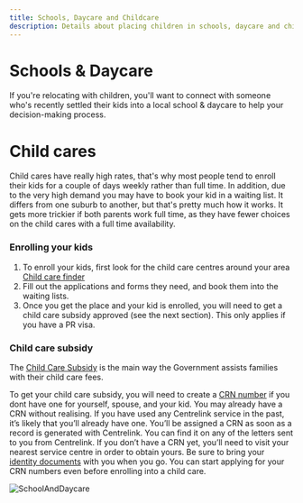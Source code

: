 ```yaml
---
title: Schools, Daycare and Childcare
description: Details about placing children in schools, daycare and childcare
---
```


# Schools & Daycare

If you're relocating with children, you'll want to connect with someone who's recently settled their kids into a local school & daycare to help your decision-making process.

# Child cares

Child cares have really high rates, that's why most people tend to enroll their kids for a couple of days weekly rather than full time. In addition, due to the very high demand you may have to book your kid in a waiting list. It differs from one suburb to another, but that's pretty much how it works. It gets more trickier if both parents work full time, as they have fewer choices on the child cares with a full time availability.

### Enrolling your kids
1. To enroll your kids, first look for the child care centres around your area [Child care finder](https://www.childcarefinder.gov.au/)
2. Fill out the applications and forms they need, and book them into the waiting lists.
3. Once you get the place and your kid is enrolled, you will need to get a child care subsidy approved (see the next section). This only applies if you have a PR visa.

### Child care subsidy
The [Child Care Subsidy](https://www.humanservices.gov.au/individuals/services/centrelink/child-care-subsidy) is the main way the Government assists families with their child care fees.

To get your child care subsidy, you will need to create a [CRN number](https://www.humanservices.gov.au/individuals/subjects/centrelink-customer-reference-number-crn) if you dont have one for yourself, spouse, and your kid. You may already have a CRN without realising. If you have used any Centrelink service in the past, it’s likely that you’ll already have one. You’ll be assigned a CRN as soon as a record is generated with Centrelink. You can find it on any of the letters sent to you from Centrelink. If you don’t have a CRN yet, you’ll need to visit your nearest service centre in order to obtain yours. Be sure to bring your [identity documents](https://www.humanservices.gov.au/customer/enablers/confirmation-identity) with you when you go. You can start applying for your CRN numbers even before enrolling into a child care.

![SchoolAndDaycare](/images/kids_holding_hands_v2.png?style=center 'School and Daycare')
